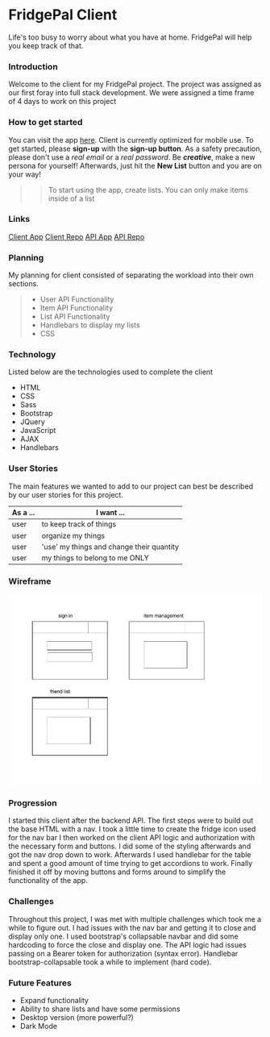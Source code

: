 # FridgePal Client
Life's too busy to worry about what you have at home. FridgePal will help you keep track of that.

### Introduction
Welcome to the client for my FridgePal project. The project was assigned as our first foray into full stack development. We were assigned a time frame of 4 days to work on this project

### How to get started
You can visit the app [here](https://philingyuup.github.io/project-2-client/ "FridgePal Client"). Client is currently optimized for mobile use.
To get started, please **sign-up** with the **sign-up button**. As a safety precaution, please don't use a *real email* or a *real password*. Be _**creative**_, make a new persona for yourself! Afterwards, just hit the **New List** button and you are on your way!

>>To start using the app, create lists. You can only make items inside of a list

### Links
[Client App](https://philingyuup.github.io/project-2-client/)
[Client Repo](https://github.com/philingyuup/project-2-client)
[API App](https://mysterious-dawn-86601.herokuapp.com/)
[API Repo](https://github.com/philingyuup/project-2-api)

### Planning
My planning for client consisted of separating the workload into their own
sections.

>
> - User API Functionality
> - Item API Functionality
> - List API Functionality
> - Handlebars to display my lists
> - CSS
>

### Technology
Listed below are the technologies used to complete the client

- HTML
- CSS
- Sass
- Bootstrap
- JQuery
- JavaScript
- AJAX
- Handlebars

### User Stories
The main features we wanted to add to our project can best be described by our
user stories for this project.

| As a ... | I want ... |
| -------- | ------------- |
| user   | to keep track of things |
| user   | organize my things |
| user   | 'use' my things and change their quantity |
| user   | my things to belong to me ONLY |

### Wireframe
![Wireframe](https://github.com/philingyuup/project-2-client/raw/master/public/Project-2-Wireframe.jpg "FridgePal Client Wireframe")

### Progression
I started this client after the backend API. The first steps were to build out the base HTML with a nav. I took a little time to create the fridge icon used for the nav bar I then worked on the client API logic and authorization with the necessary form and buttons. I did some of the styling afterwards and got the nav drop down to work. Afterwards I used handlebar for the table and spent a good amount of time trying to get accordions to work. Finally finished it off by moving buttons and forms around to simplify the functionality of the app.

### Challenges
Throughout this project, I was met with multiple challenges which took me a while to figure out. I had issues with the nav bar and getting it to close and display only one. I used bootstrap's collapsable navbar and did some hardcoding to force the close and display one. The API logic had issues passing on a Bearer token for authorization (syntax error). Handlebar bootstrap-collapsable took a while to implement (hard code).

### Future Features
- Expand functionality
- Ability to share lists and have some permissions
- Desktop version (more powerful?)
- Dark Mode
